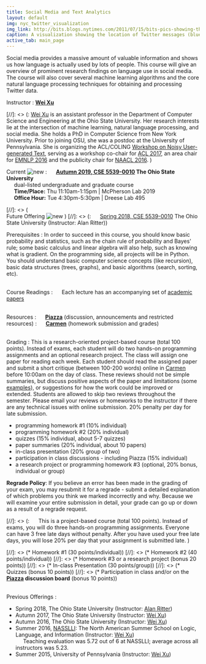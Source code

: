 ```yaml
---
title: Social Media and Text Analytics 
layout: default
img: nyc_twitter_visualization
img_link: http://bits.blogs.nytimes.com/2011/07/15/bits-pics-showing-the-location-of-tweets-and-flickr-photos/
caption: A visualization showing the location of Twitter messages (blue) and Flickr photos (orange) in New York City by Eric Fischer
active_tab: main_page 
---
```



Social media provides a massive amount of valuable information and shows us how language is actually used by lots of people. This course will give an overview of prominent research findings on language use in social media. The course will also cover several machine learning algorithms and the core natural language processing techniques for obtaining and processing Twitter data.


Instructor
: [**Wei Xu**](http://cocoxu.github.io) 

[//]: <> (: [Wei Xu](http://cocoxu.github.io) is an assistant professor in the Department of Computer Science and Engineering at the Ohio State University. Her research interests lie at the intersection of machine learning, natural language processing, and social media. She holds a PhD in Computer Science from New York University. Prior to joining OSU, she was a postdoc at the University of Pennsylvania. She is organizing the ACL/COLING [Workshop on Noisy User-generated Text](http://noisy-text.github.io/), serving as a workshop co-chair for [ACL 2017](http://acl2017.org/), an area chair for [EMNLP 2016](http://www.emnlp2016.net/) and the publicity chair for [NAACL 2016](http://naacl.org/naacl-hlt-2016/). )

Current ![new](assets/img/new_1.gif) 
: &nbsp;&nbsp;&nbsp;&nbsp; **[Autumn 2019, CSE 5539-0010](https://cse.osu.edu/department/courses/course-schedule) The Ohio State University** 
<br> &nbsp;&nbsp;&nbsp;&nbsp; dual-listed undergraduate and graduate course
<br> &nbsp;&nbsp;&nbsp;&nbsp; **Time/Place:** Thu 11:10am-1:15pm | McPherson Lab 2019 
<br> &nbsp;&nbsp;&nbsp;&nbsp; **Office Hour:** Tue 4:30pm-5:30pm | Dreese Lab 495

[//]: <> (<br>Future Offering ![new](assets/img/new_1.gif) )
[//]: <> (: &nbsp;&nbsp;&nbsp;&nbsp; [Spring 2018, CSE 5539-0010](https://cse.osu.edu/department/courses/course-schedule) The Ohio State University (Instructor: Alan Ritter))

Prerequisites
: In order to succeed in this course, you should know basic probability and statistics, such as the chain rule of probability and Bayes' rule; some basic calculus and linear algebra will also help, such as knowing what is gradient. On the programming side, all projects will be in Python. You should understand basic computer science concepts (like recursion), basic data structures (trees, graphs), and basic algorithms (search, sorting, etc).  

<br>Course Readings
: &nbsp;&nbsp;&nbsp;&nbsp; Each lecture has an accompanying set of [academic papers](syllabus.html)

<br> Resources
: &nbsp;&nbsp;&nbsp;&nbsp; **[Piazza](https://piazza.com/class/jzoiv5zjwnv264)** (discussion, announcements and restricted resources)
: &nbsp;&nbsp;&nbsp;&nbsp; **[Carmen](https://carmen.osu.edu/)** (homework submission and grades)

<br>Grading
: This is a research-oriented project-based course (total 100 points). Instead of exams, each student will do two hands-on programming assignments and an optional research project. The class will assign one paper for reading each week. Each student should read the assigned paper and submit a short critique (between 100-200 words) online in [Carmen](https://carmen.osu.edu/) before 10:00am on the day of class. These reviews should not be simple summaries, but discuss positive aspects of the paper and limitations (some [examples](https://nlpers.blogspot.com/2016/08/some-papers-i-liked-at-acl-2016.html?m=0)), or suggestions for how the work could be improved or extended. Students are allowed to skip two reviews throughout the semester. Please email your reviews or homeworks to the instructor if there are any technical issues with online submission. 20% penalty per day for late submission.

- programming homework #1 (10% individual)
- programming homework #2 (20% individual) 
- quizzes (15% individual, about 5-7 quizzes) 
- paper summaries (20% individual, about 10 papers) 
- in-class presentation (20% group of two) 
- participation in class discussions - including Piazza (15% individual)
- a research project or programming homework #3 (optional, 20% bonus, individual or group)

**Regrade Policy**: If you believe an error has been made in the grading of your exam, you may resubmit it for a regrade - submit a detailed explanation of which problems you think we marked incorrectly and why. Because we will examine your entire submission in detail, your grade can go up or down as a result of a regrade request.

 
[//]: <> (: &nbsp;&nbsp;&nbsp;&nbsp; This is a project-based course (total 100 points). Instead of exams, you will do three hands-on programming assignments. Everyone can have 3 free late days without penalty. After you have used your free late days, you will lose 20% per day that your assignment is submitted late. )

[//]: <> (* Homework #1 (30 points/individual))
[//]: <> (* Homework #2 (40 points/individual))
[//]: <> (* Homework #3  or a research project (bonus 20 points))
[//]: <> (* In-class Presentation (30 points/group))
[//]: <> (* Quizzes (bonus 10 points))
[//]: <> (* Participation in class and/or on the **[Piazza](https://piazza.com/class/ishtc5j4j6h4p9) discussion board** (bonus 10 points))


<br>Previous Offerings
: 
- Spring 2018, The Ohio State University (Instructor: [Alan Ritter](http://aritter.github.io))
- Autumn 2017, The Ohio State University (Instructor: [Wei Xu](http://cocoxu.github.io))
- Autumn 2016, The Ohio State University (Instructor: [Wei Xu](http://cocoxu.github.io))
- Summer 2016, [NASSLLI]((http://nasslli2016.rutgers.edu/about_nasslli.html)): The North American Summer School on Logic, Language, and Information (Instructor: [Wei Xu](http://cocoxu.github.io))
<br> &nbsp;&nbsp;&nbsp;&nbsp; Teaching evaluation was 5.72 out of 6 at NASSLLI; average across all instructors was 5.23. 
- Summer 2015, University of Pennsylvania (Instructor: [Wei Xu](http://cocoxu.github.io))


